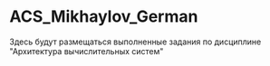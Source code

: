 # ACS_Mikhaylov_German
Здесь будут размещаться выполненные задания по дисциплине "Архитектура вычислительных систем"
